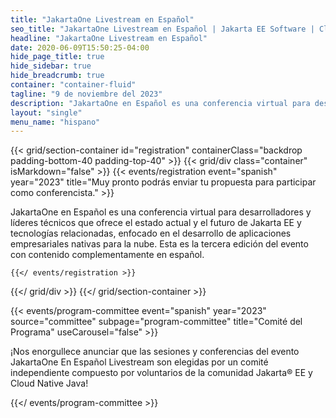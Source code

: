 ```yaml
---
title: "JakartaOne Livestream en Español"
seo_title: "JakartaOne Livestream en Español | Jakarta EE Software | Cloud Native"
headline: "JakartaOne Livestream en Español"
date: 2020-06-09T15:50:25-04:00
hide_page_title: true
hide_sidebar: true
hide_breadcrumb: true
container: "container-fluid"
tagline: "9 de noviembre del 2023"
description: "JakartaOne en Español es una conferencia virtual para desarrolladores y líderes técnicos que ofrece el estado actual y el futuro de Jakarta EE y tecnologías relacionadas, enfocado en el desarrollo de aplicaciones empresariales nativas para la nube. Esta es la segunda edición del evento con contenido complementamente en español"
layout: "single"
menu_name: "hispano"
---
```


{{< grid/section-container id="registration" containerClass="backdrop padding-bottom-40 padding-top-40" >}}
  {{< grid/div class="container" isMarkdown="false" >}}
    {{< events/registration event="spanish" year="2023" title="Muy pronto podrás enviar tu propuesta para participar como conferencista." >}}

JakartaOne en Español es una conferencia virtual para desarrolladores y líderes
técnicos que ofrece el estado actual y el futuro de Jakarta EE y tecnologías
relacionadas, enfocado en el desarrollo de aplicaciones empresariales nativas
para la nube. Esta es la tercera edición del evento con contenido
complementamente en español.

    {{</ events/registration >}}
  {{</ grid/div >}}
{{</ grid/section-container >}}


{{< events/program-committee event="spanish" year="2023"  source="committee" subpage="program-committee" title="Comité del Programa" useCarousel="false" >}}

¡Nos enorgullece anunciar que las sesiones y conferencias del evento JakartaOne
En Español Livestream son elegidas por un comité independiente compuesto por
voluntarios de la comunidad Jakarta® EE y Cloud Native Java!

{{</ events/program-committee >}}

